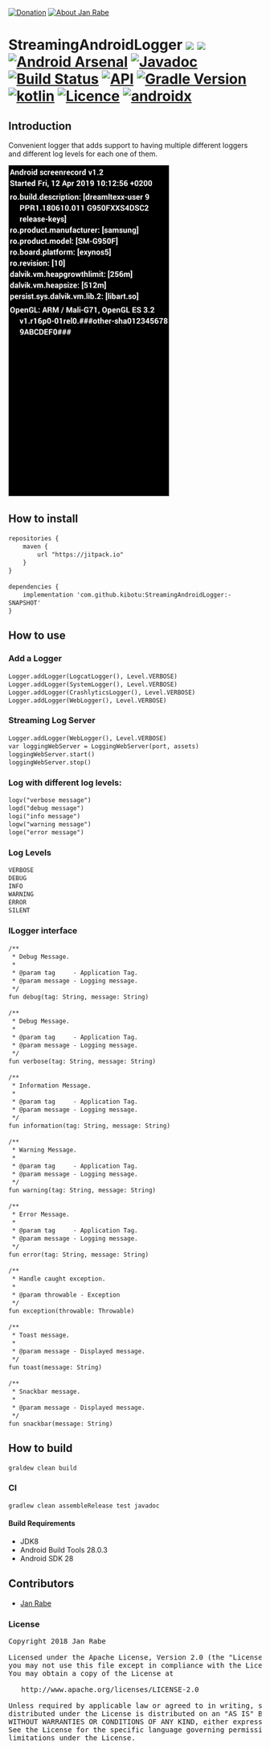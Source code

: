 [![Donation](https://img.shields.io/badge/buy%20me%20a%20beer-brightgreen.svg)](https://www.paypal.me/janrabe/5) [![About Jan Rabe](https://img.shields.io/badge/about-me-green.svg)](https://about.me/janrabe)
# StreamingAndroidLogger [![](https://jitpack.io/v/kibotu/StreamingAndroidLogger.svg)](https://jitpack.io/#kibotu/StreamingAndroidLogger) [![](https://jitpack.io/v/kibotu/StreamingAndroidLogger/month.svg)](https://jitpack.io/#kibotu/StreamingAndroidLogger) [![Android Arsenal](https://img.shields.io/badge/Android%20Arsenal-Streaming%20Android%20Logger-brightgreen.svg?style=flat)](https://android-arsenal.com/details/1/7622) [![Javadoc](https://img.shields.io/badge/javadoc-SNAPSHOT-green.svg)](https://jitpack.io/com/github/kibotu/StreamingAndroidLogger/master-SNAPSHOT/javadoc/index.html) [![Build Status](https://travis-ci.org/kibotu/StreamingAndroidLogger.svg?branch=master)](https://travis-ci.org/kibotu/StreamingAndroidLogger) [![API](https://img.shields.io/badge/API-15%2B-brightgreen.svg?style=flat)](https://android-arsenal.com/api?level=15)  [![Gradle Version](https://img.shields.io/badge/gradle-5.4.1-green.svg)](https://docs.gradle.org/current/release-notes) [![kotlin](https://img.shields.io/badge/kotlin-1.3.31-green.svg)](https://kotlinlang.org/) [![Licence](https://img.shields.io/badge/licence-Apache%202-blue.svg)](https://raw.githubusercontent.com/kibotu/StreamingAndroidLogger/master/LICENSE) [![androidx](https://img.shields.io/badge/androidx-brightgreen.svg)](https://developer.android.com/topic/libraries/support-library/refactor)

## Introduction

Convenient logger that adds support to having multiple different loggers and different log levels for each one of them.

![demo](demo.gif)

## How to install

    repositories {
        maven {
            url "https://jitpack.io"
        }
    }

    dependencies {
        implementation 'com.github.kibotu:StreamingAndroidLogger:-SNAPSHOT'
    }

## How to use

### Add a Logger

    Logger.addLogger(LogcatLogger(), Level.VERBOSE)
    Logger.addLogger(SystemLogger(), Level.VERBOSE)
    Logger.addLogger(CrashlyticsLogger(), Level.VERBOSE)
    Logger.addLogger(WebLogger(), Level.VERBOSE)

### Streaming Log Server

    Logger.addLogger(WebLogger(), Level.VERBOSE)
    var loggingWebServer = LoggingWebServer(port, assets)
    loggingWebServer.start()
    loggingWebServer.stop()

### Log with different log levels:

    logv("verbose message")
    logd("debug message")
    logi("info message")
    logw("warning message")
    loge("error message")

### Log Levels

    VERBOSE
    DEBUG
    INFO
    WARNING
    ERROR
    SILENT

### ILogger interface

    /**
     * Debug Message.
     *
     * @param tag     - Application Tag.
     * @param message - Logging message.
     */
    fun debug(tag: String, message: String)

    /**
     * Debug Message.
     *
     * @param tag     - Application Tag.
     * @param message - Logging message.
     */
    fun verbose(tag: String, message: String)

    /**
     * Information Message.
     *
     * @param tag     - Application Tag.
     * @param message - Logging message.
     */
    fun information(tag: String, message: String)

    /**
     * Warning Message.
     *
     * @param tag     - Application Tag.
     * @param message - Logging message.
     */
    fun warning(tag: String, message: String)

    /**
     * Error Message.
     *
     * @param tag     - Application Tag.
     * @param message - Logging message.
     */
    fun error(tag: String, message: String)

    /**
     * Handle caught exception.
     *
     * @param throwable - Exception
     */
    fun exception(throwable: Throwable)

    /**
     * Toast message.
     *
     * @param message - Displayed message.
     */
    fun toast(message: String)

    /**
     * Snackbar message.
     *
     * @param message - Displayed message.
     */
    fun snackbar(message: String)

## How to build

    graldew clean build

### CI

    gradlew clean assembleRelease test javadoc

#### Build Requirements

- JDK8
- Android Build Tools 28.0.3
- Android SDK 28

## Contributors

- [Jan Rabe](jan.rabe@kibotu.net)

### License

<pre>
Copyright 2018 Jan Rabe

Licensed under the Apache License, Version 2.0 (the "License");
you may not use this file except in compliance with the License.
You may obtain a copy of the License at

   http://www.apache.org/licenses/LICENSE-2.0

Unless required by applicable law or agreed to in writing, software
distributed under the License is distributed on an "AS IS" BASIS,
WITHOUT WARRANTIES OR CONDITIONS OF ANY KIND, either express or implied.
See the License for the specific language governing permissions and
limitations under the License.
</pre>
